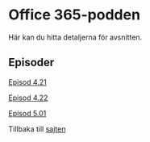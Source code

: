 # Office 365-podden

Här kan du hitta detaljerna för avsnitten.

## Episoder

[Episod 4.21](/podd/S04E21.html)

[Episod 4.22](/podd/S04E22.html)

[Episod 5.01](/podd/S05E01.html)

Tillbaka till [sajten](../index.html)
